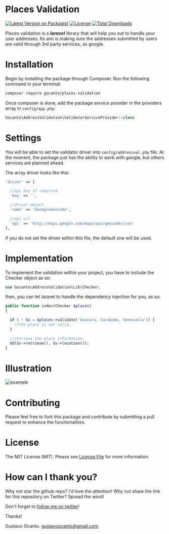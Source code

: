 # Places Validation

[![Latest Version on Packagist](https://img.shields.io/packagist/v/gocanto/places-validation.svg?style=flat-square)](https://img.shields.io/packagist/v/gocanto/places-validation.svg)
<a href="https://github.com/gocanto/google-autocomplete/blob/master/LICENSE.md"><img src="https://img.shields.io/npm/l/easiest-js-validator.svg" alt="License"></a>
[![Total Downloads](https://img.shields.io/packagist/dt/gocanto/places-validation.svg?style=flat-square)](https://img.shields.io/packagist/dt/gocanto/places-validation.svg?style=flat-square)


Places validation is a ***laravel*** library that will help you out to handle your user addresses. Its aim is making sure the addresses submitted by users are valid through 3rd party services, as google.

# Installation

Begin by installing the package through Composer. Run the following command in your terminal:

```bash
composer require gocanto/places-validation
```

Once composer is done, add the package service provider in the providers array in `config/app.php`:

```php
Gocanto\AddressValidation\ValidatorServiceProvider::class
```


# Settings

You will be able to set the validator driver into ```config/addressval.php``` file. At the moment, the package just has the ability to work with google, but others services are planned ahead.


The array driver looks like this: 
```php
'driver' => [

  //api key if required
  'key' => '',

  //driver object
  'name' => 'GeoogleGeocode',

  //api url
  'api' => 'http://maps.google.com/maps/api/geocode/json'
],
```

if you do not set the driver within this file, the default one will be used. 


# Implementation

To implement the validation within your project, you have to include the Checker object as so:
```php
use Gocanto\AddressValidation\Lib\Checker;
```


then, you can let laravel to handle the dependency injection for you, as so: 
```php
public function index(Checker $places)
{

  if ( ! $v = $places->validate('Guacara, Carabobo, Venezuela')) {
    //the place is not valid.
  }

  //retrieve the place information.
  dd($v->retrieve(), $v->location());
}
```


# Illustration

![example](https://github.com/gocanto/places-validation/blob/dev/src/Examples/google-output.png)



# Contributing

Please feel free to fork this package and contribute by submitting a pull request to enhance the functionalities.


# License

The MIT License (MIT). Please see [License File](LICENSE.md) for more information.


# How can I thank you?
Why not star the github repo? I'd love the attention! Why not share the link for this repository on Twitter? Spread the word!


Don't forget to [follow me on twitter](https://twitter.com/gocanto)!

Thanks!

Gustavo Ocanto.
gustavoocanto@gmail.com



